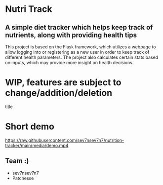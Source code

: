 # Nutri Track
## A simple diet tracker which helps keep track of nutrients, along with providing health tips

This project is based on the Flask framework, which utilizes a webpage to allow logging into or registering as a new user in order to keep track of different health parameters. The project also calculates certain stats based on inputs, which may provide more insight on health decisions.

# WIP, features are subject to change/addition/deletion
title

# Short demo
https://raw.githubusercontent.com/sev7nsev7n7/nutrition-tracker/main/media/demo.mp4

## Team :)
- sev7nsev7n7
- Patchesse
